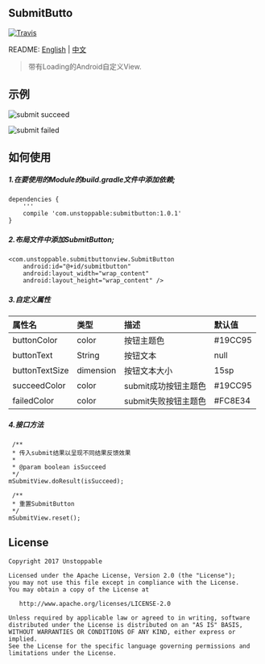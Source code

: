 ## SubmitButto

[![Travis](https://img.shields.io/badge/download-1.0.1-brightgreen.svg)](https://bintray.com/unstoppable/maven/submitbutton/1.0.1)


README: [English](https://github.com/Someonewow/SubmitButton/blob/master/README.md) | [中文](https://github.com/Someonewow/SubmitButton/blob/master/README-zh.md)



>带有Loading的Android自定义View.

## 示例

![submit succeed](http://oop9jkflc.bkt.clouddn.com/submitbutton_01.gif)

![submit failed](http://oop9jkflc.bkt.clouddn.com/submitbutton_02.gif)

## 如何使用

##### 1.在要使用的Module的build.gradle文件中添加依赖;

	dependencies {
		'''
    	compile 'com.unstoppable:submitbutton:1.0.1'
	}

##### 2.布局文件中添加SubmitButton;

	<com.unstoppable.submitbuttonview.SubmitButton
        android:id="@+id/submitbutton"
        android:layout_width="wrap_content"
        android:layout_height="wrap_content" />

##### 3.自定义属性

| 属性名        | 类型      | 描述               |默认值    |
|:--------------|:-----    |:------------------|:----    |
|buttonColor    |color     |按钮主题色           | #19CC95 |
|buttonText     |String    |按钮文本            |null     |
|buttonTextSize |dimension |按钮文本大小         |15sp    |
|succeedColor   |color     |submit成功按钮主题色 | #19CC95 |
|failedColor    |color     |submit失败按钮主题色 | #FC8E34 |

##### 4.接口方法
	
	 /**
     * 传入submit结果以呈现不同结果反馈效果
     *
     * @param boolean isSucceed 
     */
	mSubmitView.doResult(isSucceed);

	 /**
     * 重置SubmitButton 
     */
	mSubmitView.reset();

## License

	Copyright 2017 Unstoppable

	Licensed under the Apache License, Version 2.0 (the "License");
	you may not use this file except in compliance with the License.
	You may obtain a copy of the License at

	   http://www.apache.org/licenses/LICENSE-2.0

	Unless required by applicable law or agreed to in writing, software
	distributed under the License is distributed on an "AS IS" BASIS,
	WITHOUT WARRANTIES OR CONDITIONS OF ANY KIND, either express or implied.
	See the License for the specific language governing permissions and
	limitations under the License.